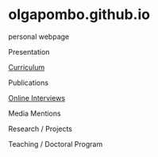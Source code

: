 # olgapombo.github.io
personal webpage

Presentation

[Curriculum](curriculum.md)

Publications

[Online Interviews](onlineinterviews.md)

Media Mentions

Research / Projects

Teaching / Doctoral Program


